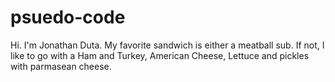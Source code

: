 # psuedo-code




Hi. I'm Jonathan Duta. My favorite sandwich is either a meatball sub. If not, I like to go with a Ham and Turkey, American Cheese, Lettuce and pickles with parmasean cheese.

